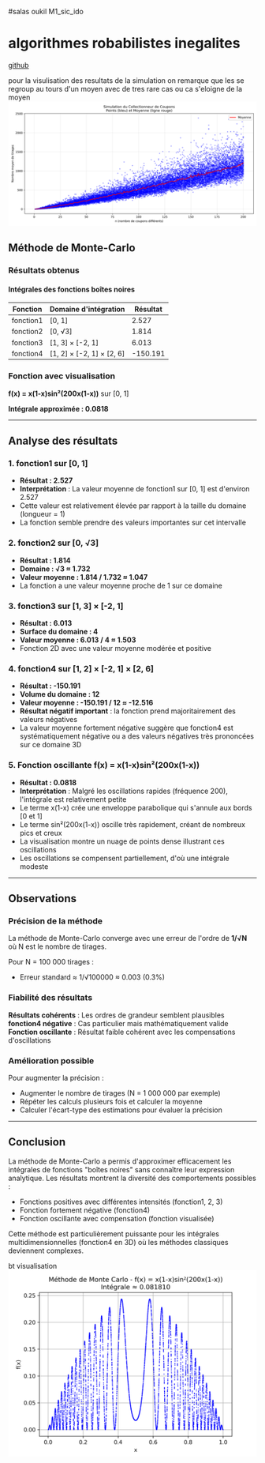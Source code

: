 #salas oukil M1_sic_ido
# algorithmes robabilistes inegalites
[github](https://github.com/codhsalas/algorithmes_probabilistes_inegalites)


pour  la visulisation des resultats de la simulation on remarque que les se regroup au tours d'un moyen avec de tres rare cas ou ca s'eloigne de la moyen
![Texte alternatif](cpp_resultats.png)

## Méthode de Monte-Carlo

### Résultats obtenus

#### Intégrales des fonctions boîtes noires

| Fonction | Domaine d'intégration | Résultat |
|----------|----------------------| ----------|
| fonction1 | [0, 1] | 2.527 |
| fonction2 | [0, √3] | 1.814 |
| fonction3 | [1, 3] × [-2, 1] | 6.013 |
| fonction4 | [1, 2] × [-2, 1] × [2, 6] | -150.191 |

### Fonction avec visualisation

**f(x) = x(1-x)sin²(200x(1-x))** sur [0, 1]

**Intégrale approximée : 0.0818**

---

## Analyse des résultats

### 1. fonction1 sur [0, 1]
- **Résultat : 2.527**
- **Interprétation** : La valeur moyenne de fonction1 sur [0, 1] est d'environ 2.527
- Cette valeur est relativement élevée par rapport à la taille du domaine (longueur = 1)
- La fonction semble prendre des valeurs importantes sur cet intervalle

### 2. fonction2 sur [0, √3]
- **Résultat : 1.814**
- **Domaine : √3 ≈ 1.732**
- **Valeur moyenne : 1.814 / 1.732 ≈ 1.047**
- La fonction a une valeur moyenne proche de 1 sur ce domaine

### 3. fonction3 sur [1, 3] × [-2, 1]
- **Résultat : 6.013**
- **Surface du domaine : 4**
- **Valeur moyenne : 6.013 / 4 ≈ 1.503**
- Fonction 2D avec une valeur moyenne modérée et positive

### 4. fonction4 sur [1, 2] × [-2, 1] × [2, 6]
- **Résultat : -150.191**
- **Volume du domaine : 12**
- **Valeur moyenne : -150.191 / 12 ≈ -12.516**
- **Résultat négatif important** : la fonction prend majoritairement des valeurs négatives
- La valeur moyenne fortement négative suggère que fonction4 est systématiquement négative ou a des valeurs négatives très prononcées sur ce domaine 3D

### 5. Fonction oscillante f(x) = x(1-x)sin²(200x(1-x))
- **Résultat : 0.0818**
- **Interprétation** : Malgré les oscillations rapides (fréquence 200), l'intégrale est relativement petite
- Le terme x(1-x) crée une enveloppe parabolique qui s'annule aux bords [0 et 1]
- Le terme sin²(200x(1-x)) oscille très rapidement, créant de nombreux pics et creux
- La visualisation montre un nuage de points dense illustrant ces oscillations
- Les oscillations se compensent partiellement, d'où une intégrale modeste

---

## Observations

### Précision de la méthode
La méthode de Monte-Carlo converge avec une erreur de l'ordre de **1/√N** où N est le nombre de tirages.

Pour N = 100 000 tirages :
- Erreur standard ≈ 1/√100000 ≈ 0.003 (0.3%)

### Fiabilité des résultats
**Résultats cohérents** : Les ordres de grandeur semblent plausibles
**fonction4 négative** : Cas particulier mais mathématiquement valide
**Fonction oscillante** : Résultat faible cohérent avec les compensations d'oscillations

### Amélioration possible
Pour augmenter la précision :
- Augmenter le nombre de tirages (N = 1 000 000 par exemple)
- Répéter les calculs plusieurs fois et calculer la moyenne
- Calculer l'écart-type des estimations pour évaluer la précision

---

## Conclusion

La méthode de Monte-Carlo a permis d'approximer efficacement les intégrales de fonctions "boîtes noires" sans connaître leur expression analytique. Les résultats montrent la diversité des comportements possibles :
- Fonctions positives avec différentes intensités (fonction1, 2, 3)
- Fonction fortement négative (fonction4)
- Fonction oscillante avec compensation (fonction visualisée)

Cette méthode est particulièrement puissante pour les intégrales multidimensionnelles (fonction4 en 3D) où les méthodes classiques deviennent complexes.

bt visualisation
![Texte alternatif](bt_resultats.png)
